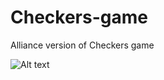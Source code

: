 # Checkers-game

Alliance version of Checkers game

![Alt text](/home/administrateur/Desktop/Master_GIME/Semestre1/Project/Alliance/Checkers/jeuDesDames/aide.PNG?raw=true "Title")
